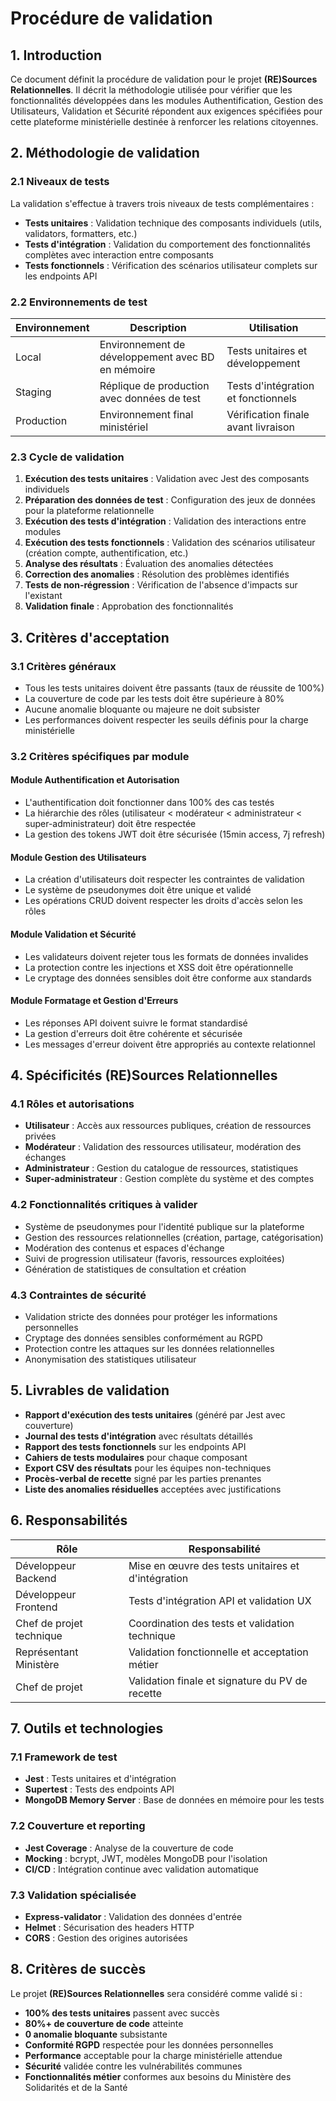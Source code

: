 # Procédure de validation

## 1. Introduction

Ce document définit la procédure de validation pour le projet **(RE)Sources Relationnelles**. Il décrit la méthodologie utilisée pour vérifier que les fonctionnalités développées dans les modules Authentification, Gestion des Utilisateurs, Validation et Sécurité répondent aux exigences spécifiées pour cette plateforme ministérielle destinée à renforcer les relations citoyennes.

## 2. Méthodologie de validation

### 2.1 Niveaux de tests

La validation s'effectue à travers trois niveaux de tests complémentaires :

- **Tests unitaires** : Validation technique des composants individuels (utils, validators, formatters, etc.)
- **Tests d'intégration** : Validation du comportement des fonctionnalités complètes avec interaction entre composants
- **Tests fonctionnels** : Vérification des scénarios utilisateur complets sur les endpoints API

### 2.2 Environnements de test

| Environnement | Description | Utilisation |
|---------------|-------------|-------------|
| Local | Environnement de développement avec BD en mémoire | Tests unitaires et développement |
| Staging | Réplique de production avec données de test | Tests d'intégration et fonctionnels |
| Production | Environnement final ministériel | Vérification finale avant livraison |

### 2.3 Cycle de validation

1. **Exécution des tests unitaires** : Validation avec Jest des composants individuels
2. **Préparation des données de test** : Configuration des jeux de données pour la plateforme relationnelle
3. **Exécution des tests d'intégration** : Validation des interactions entre modules
4. **Exécution des tests fonctionnels** : Validation des scénarios utilisateur (création compte, authentification, etc.)
5. **Analyse des résultats** : Évaluation des anomalies détectées
6. **Correction des anomalies** : Résolution des problèmes identifiés
7. **Tests de non-régression** : Vérification de l'absence d'impacts sur l'existant
8. **Validation finale** : Approbation des fonctionnalités

## 3. Critères d'acceptation

### 3.1 Critères généraux

- Tous les tests unitaires doivent être passants (taux de réussite de 100%)
- La couverture de code par les tests doit être supérieure à 80%
- Aucune anomalie bloquante ou majeure ne doit subsister
- Les performances doivent respecter les seuils définis pour la charge ministérielle

### 3.2 Critères spécifiques par module

#### Module Authentification et Autorisation
- L'authentification doit fonctionner dans 100% des cas testés
- La hiérarchie des rôles (utilisateur < modérateur < administrateur < super-administrateur) doit être respectée
- La gestion des tokens JWT doit être sécurisée (15min access, 7j refresh)

#### Module Gestion des Utilisateurs
- La création d'utilisateurs doit respecter les contraintes de validation
- Le système de pseudonymes doit être unique et validé
- Les opérations CRUD doivent respecter les droits d'accès selon les rôles

#### Module Validation et Sécurité
- Les validateurs doivent rejeter tous les formats de données invalides
- La protection contre les injections et XSS doit être opérationnelle
- Le cryptage des données sensibles doit être conforme aux standards

#### Module Formatage et Gestion d'Erreurs
- Les réponses API doivent suivre le format standardisé
- La gestion d'erreurs doit être cohérente et sécurisée
- Les messages d'erreur doivent être appropriés au contexte relationnel

## 4. Spécificités (RE)Sources Relationnelles

### 4.1 Rôles et autorisations
- **Utilisateur** : Accès aux ressources publiques, création de ressources privées
- **Modérateur** : Validation des ressources utilisateur, modération des échanges
- **Administrateur** : Gestion du catalogue de ressources, statistiques
- **Super-administrateur** : Gestion complète du système et des comptes

### 4.2 Fonctionnalités critiques à valider
- Système de pseudonymes pour l'identité publique sur la plateforme
- Gestion des ressources relationnelles (création, partage, catégorisation)
- Modération des contenus et espaces d'échange
- Suivi de progression utilisateur (favoris, ressources exploitées)
- Génération de statistiques de consultation et création

### 4.3 Contraintes de sécurité
- Validation stricte des données pour protéger les informations personnelles
- Cryptage des données sensibles conformément au RGPD
- Protection contre les attaques sur les données relationnelles
- Anonymisation des statistiques utilisateur

## 5. Livrables de validation

- **Rapport d'exécution des tests unitaires** (généré par Jest avec couverture)
- **Journal des tests d'intégration** avec résultats détaillés
- **Rapport des tests fonctionnels** sur les endpoints API
- **Cahiers de tests modulaires** pour chaque composant
- **Export CSV des résultats** pour les équipes non-techniques
- **Procès-verbal de recette** signé par les parties prenantes
- **Liste des anomalies résiduelles** acceptées avec justifications

## 6. Responsabilités

| Rôle | Responsabilité |
|------|----------------|
| Développeur Backend | Mise en œuvre des tests unitaires et d'intégration |
| Développeur Frontend | Tests d'intégration API et validation UX |
| Chef de projet technique | Coordination des tests et validation technique |
| Représentant Ministère | Validation fonctionnelle et acceptation métier |
| Chef de projet | Validation finale et signature du PV de recette |

## 7. Outils et technologies

### 7.1 Framework de test
- **Jest** : Tests unitaires et d'intégration
- **Supertest** : Tests des endpoints API
- **MongoDB Memory Server** : Base de données en mémoire pour les tests

### 7.2 Couverture et reporting
- **Jest Coverage** : Analyse de la couverture de code
- **Mocking** : bcrypt, JWT, modèles MongoDB pour l'isolation
- **CI/CD** : Intégration continue avec validation automatique

### 7.3 Validation spécialisée
- **Express-validator** : Validation des données d'entrée
- **Helmet** : Sécurisation des headers HTTP
- **CORS** : Gestion des origines autorisées

## 8. Critères de succès

Le projet **(RE)Sources Relationnelles** sera considéré comme validé si :

- **100% des tests unitaires** passent avec succès
- **80%+ de couverture de code** atteinte
- **0 anomalie bloquante** subsistante
- **Conformité RGPD** respectée pour les données personnelles
- **Performance** acceptable pour la charge ministérielle attendue
- **Sécurité** validée contre les vulnérabilités communes
- **Fonctionnalités métier** conformes aux besoins du Ministère des Solidarités et de la Santé